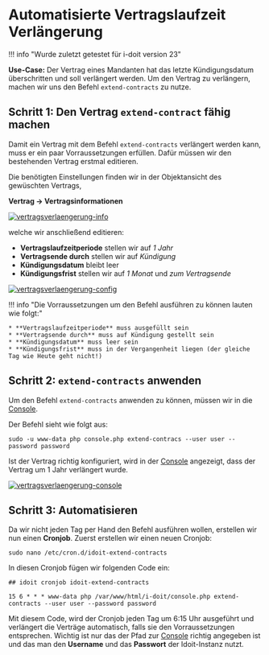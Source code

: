 # Automatisierte Vertragslaufzeit Verlängerung

!!! info "Wurde zuletzt getestet für i-doit version 23"

**Use-Case:** 
Der Vertrag eines Mandanten hat das letzte Kündigungsdatum überschritten und soll verlängert werden.
Um den Vertrag zu verlängern, machen wir uns den Befehl `extend-contracts` zu nutze.

## Schritt 1: Den Vertrag `extend-contract` fähig machen

Damit ein Vertrag mit dem Befehl `extend-contracts` verlängert werden kann, muss er ein paar Vorraussetzungen erfüllen.
Dafür müssen wir den bestehenden Vertrag erstmal editieren.

Die benötigten Einstellungen finden wir in der Objektansicht des gewüschten Vertrags,

**Vertrag → Vertragsinformationen**

[![vertragsverlaengerung-info](../assets/images/de/anwendungsfaelle/automatisierte-vertragsverlaengerung/1-avv-uc.png)](../assets/images/de/anwendungsfaelle/automatisierte-vertragsverlaengerung/1-avv-uc.png)

welche wir anschließend editieren:

* **Vertragslaufzeitperiode** stellen wir auf *1 Jahr*
* **Vertragsende durch** stellen wir auf *Kündigung*
* **Kündigungsdatum** bleibt leer
* **Kündigungsfrist** stellen wir auf *1 Monat* und *zum Vertragsende*

[![vertragsverlaengerung-config](../assets/images/de/anwendungsfaelle/automatisierte-vertragsverlaengerung/2-avv-uc.png)](../assets/images/de/anwendungsfaelle/automatisierte-vertragsverlaengerung/2-avv-uc.png)

!!! info "Die Vorraussetzungen um den Befehl ausführen zu können lauten wie folgt:"

    * **Vertragslaufzeitperiode** muss ausgefüllt sein
    * **Vertragsende durch** muss auf Kündigung gestellt sein
    * **Kündigungsdatum** muss leer sein
    * **Kündigungsfrist** muss in der Vergangenheit liegen (der gleiche Tag wie Heute geht nicht!)

## Schritt 2: `extend-contracts` anwenden

Um den Befehl `extend-contracts` anwenden zu können, müssen wir in die [Console](../automatisierung-und-integration/cli/console/index.md).

Der Befehl sieht wie folgt aus:

    sudo -u www-data php console.php extend-contracs --user user --password password 

Ist der Vertrag richtig konfiguriert, wird in der [Console](../automatisierung-und-integration/cli/console/index.md) angezeigt, dass der Vertrag um 1 Jahr verlängert wurde. 

[![vertragsverlaengerung-console](../assets/images/de/anwendungsfaelle/automatisierte-vertragsverlaengerung/3-avv-uc.png)](../assets/images/de/anwendungsfaelle/automatisierte-vertragsverlaengerung/3-avv-uc.png)

## Schritt 3: Automatisieren

Da wir nicht jeden Tag per Hand den Befehl ausführen wollen, erstellen wir nun einen **Cronjob**.
Zuerst erstellen wir einen neuen Cronjob:

    sudo nano /etc/cron.d/idoit-extend-contracts

In diesen Cronjob fügen wir folgenden Code ein:

    ## idoit cronjob idoit-extend-contracts

    15 6 * * * www-data php /var/www/html/i-doit/console.php extend-contracts --user user --password password

Mit diesem Code, wird der Cronjob jeden Tag um 6:15 Uhr ausgeführt und verlängert die Verträge automatisch, falls sie den Vorraussetzungen entsprechen.
Wichtig ist nur das der Pfad zur [Console](../automatisierung-und-integration/cli/console/index.md) richtig angegeben ist und das man den **Username** und das **Passwort** der Idoit-Instanz nutzt.
